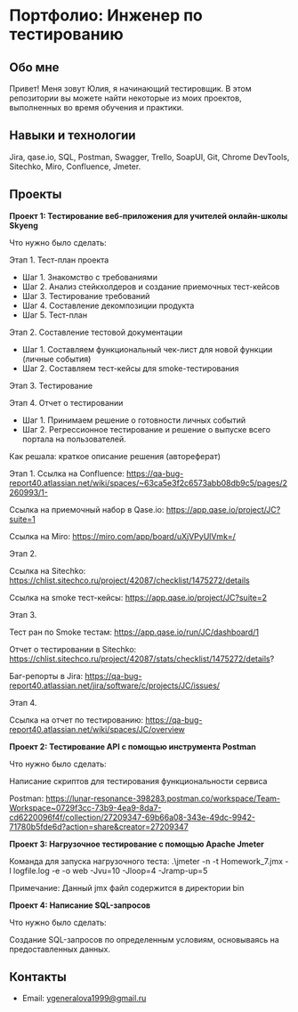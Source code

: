 # Портфолио: Инженер по тестированию
## Обо мне
Привет! Меня зовут Юлия, я начинающий тестировщик.
В этом репозитории вы можете найти некоторые из моих проектов, выполненных во время обучения и практики.
## Навыки и технологии
Jira, qase.io, SQL, Postman, Swagger, Trello,
SoapUI, Git, Chrome DevTools, Sitechko, Miro, Confluence, Jmeter.
## Проекты
**Проект 1: Тестирование веб-приложения для учителей онлайн-школы Skyeng**

Что нужно было сделать:

Этап 1. Тест-план проекта
  - Шаг 1. Знакомство с требованиями
  - Шаг 2. Анализ стейкхолдеров и создание приемочных тест-кейсов
  - Шаг 3. Тестирование требований
  - Шаг 4. Составление декомпозиции продукта
  - Шаг 5. Тест-план 

Этап 2. Составление тестовой документации
  - Шаг 1. Составляем функциональный чек-лист для новой функции (личные события)
  - Шаг 2. Составляем тест-кейсы для smoke-тестирования
    
Этап 3. Тестирование

Этап 4. Отчет о тестировании
  - Шаг 1. Принимаем решение о готовности личных событий
  - Шаг 2. Регрессионное тестирование и решение о выпуске всего портала на пользователей.
    
Как решала: краткое описание решения (автореферат)

Этап 1.
Ссылка на Confluence: https://qa-bug-report40.atlassian.net/wiki/spaces/~63ca5e3f2c6573abb08db9c5/pages/2260993/1-

Ссылка на приемочный набор в Qase.io: https://app.qase.io/project/JC?suite=1

Ссылка на Miro: https://miro.com/app/board/uXjVPyUlVmk=/

Этап 2.

Ссылка на Sitechko: https://chlist.sitechco.ru/project/42087/checklist/1475272/details

Cсылка на smoke тест-кейсы: https://app.qase.io/project/JC?suite=2

Этап 3.

Тест ран по Smoke тестам: https://app.qase.io/run/JC/dashboard/1

Отчет о тестировании в Sitechko: https://chlist.sitechco.ru/project/42087/stats/checklist/1475272/details?

Баг-репорты в Jira: https://qa-bug-report40.atlassian.net/jira/software/c/projects/JC/issues/

Этап 4.

Ссылка на отчет по тестированию: https://qa-bug-report40.atlassian.net/wiki/spaces/JC/overview

**Проект 2: Тестирование API c помощью инструмента Postman**

Что нужно было сделать:

Написание скриптов для тестирования функциональности сервиса 

Postman: https://lunar-resonance-398283.postman.co/workspace/Team-Workspace~0729f3cc-73b9-4ea9-8da7-cd6220096f4f/collection/27209347-69b66a08-343e-49dc-9942-71780b5fde6d?action=share&creator=27209347

**Проект 3: Нагрузочное тестирование с помощью Apache Jmeter**

Команда для запуска нагрузочного теста:   .\jmeter -n -t Homework_7.jmx -l logfile.log -e -o web -Jvu=10 -Jloop=4 -Jramp-up=5

Примечание: Данный jmx файл содержится в директории bin

**Проект 4: Написание SQL-запросов**

Что нужно было сделать:

Создание SQL-запросов по определенным условиям, основываясь на предоставленных данных.


## Контакты
- Email: ygeneralova1999@gmail.ru

